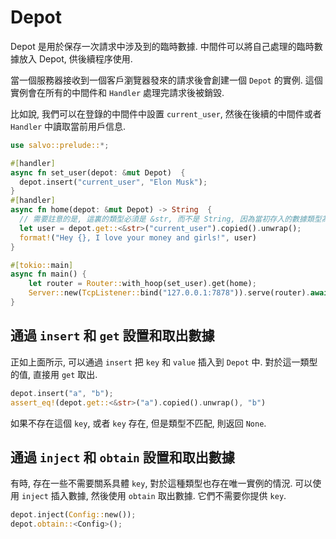 # Depot

Depot 是用於保存一次請求中涉及到的臨時數據. 中間件可以將自己處理的臨時數據放入 Depot, 供後續程序使用.

當一個服務器接收到一個客戶瀏覽器發來的請求後會創建一個 ```Depot``` 的實例. 這個實例會在所有的中間件和 ```Handler``` 處理完請求後被銷毀.

比如說, 我們可以在登錄的中間件中設置 ```current_user```, 然後在後續的中間件或者 ```Handler``` 中讀取當前用戶信息.

```rust
use salvo::prelude::*;

#[handler]
async fn set_user(depot: &mut Depot)  {
  depot.insert("current_user", "Elon Musk");
}
#[handler]
async fn home(depot: &mut Depot) -> String  {
  // 需要註意的是, 這裏的類型必須是 &str, 而不是 String, 因為當初存入的數據類型為 &str.
  let user = depot.get::<&str>("current_user").copied().unwrap();
  format!("Hey {}, I love your money and girls!", user)
}

#[tokio::main]
async fn main() {
    let router = Router::with_hoop(set_user).get(home);
    Server::new(TcpListener::bind("127.0.0.1:7878")).serve(router).await;
}
```

## 通過 `insert` 和 `get` 設置和取出數據

 正如上面所示, 可以通過 `insert` 把 `key` 和 `value` 插入到 `Depot` 中. 對於這一類型的值, 直接用 `get` 取出.

```rust
depot.insert("a", "b");
assert_eq!(depot.get::<&str>("a").copied().unwrap(), "b")
```

 如果不存在這個 `key`, 或者 `key` 存在, 但是類型不匹配, 則返回 `None`.

## 通過 `inject` 和 `obtain` 設置和取出數據

有時, 存在一些不需要關系具體 `key`, 對於這種類型也存在唯一實例的情況. 可以使用 `inject` 插入數據, 然後使用 `obtain` 取出數據. 它們不需要你提供 `key`.

```rust
depot.inject(Config::new());
depot.obtain::<Config>();
```